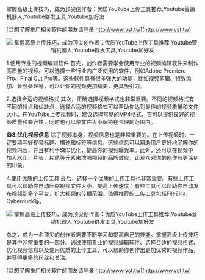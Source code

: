 掌握高级上传技巧，成为顶尖创作者：优质YouTube上传工具推荐,Youtube营销机器人,Youtube群发工具,Youtube加好友

[😍想了解推广相关软件的朋友请登录 http://www.vst.tw](http://www.vst.tw)

 <center><img src="https://vst.tw/MP4/tuiguang/png/4.png" alt="掌握高级上传技巧，成为顶尖创作者：优质YouTube上传工具推荐,Youtube营销机器人,Youtube群发工具,Youtube加好友"></center>

1.使用专业的视频编辑软件
首先，创作者需要学会使用专业的视频编辑软件来制作高质量的视频。可以选择一些行业内广泛使用的软件，例如Adobe Premiere Pro、Final Cut Pro等。这些软件具有很多强大的功能，比如视频剪辑、特效添加、音频处理等，可以让你的视频更加精美，更具吸引力。

2.选择合适的视频格式
其次，正确选择视频格式也非常重要。不同的视频格式有不同的特点和优缺点，选择合适的视频格式可以帮助你达到最佳的视频质量和文件大小。在YouTube上传视频时，建议选择常见的MP4格式，它可以提供良好的视频质量和兼容性，同时也可以使文件大小保持在合理的范围内。

**😄3.优化视频信息**
除了视频本身，视频信息也是非常重要的。在上传视频时，一定要填写好视频标题、描述和标签等信息，这些信息可以帮助用户更好地了解你的视频内容，并且有利于SEO优化，提高你的视频曝光率。此外，还可以在视频中加入水印、片头、片尾等元素来增强视频的品牌效应，让观众对你的创作有更深刻的印象。

4.使用优质的上传工具
最后，选择一个优质的上传工具也非常重要。有些上传工具可以帮助你自动压缩视频文件大小，提高上传速度；有些工具可以帮助你自动发布视频到多个平台，扩大视频的传播范围。值得推荐的上传工具包括FileZilla、Cyberduck等。

 <center><img src="https://vst.tw/MP4/tuiguang/png/7.png" alt="掌握高级上传技巧，成为顶尖创作者：优质YouTube上传工具推荐,Youtube营销机器人,Youtube群发工具,Youtube加好友"></center>

总之，成为一名顶尖的创作者需要不断学习和提高自己的技能。掌握高级上传技巧是其中非常重要的一部分。通过使用专业的视频编辑软件、选择合适的视频格式、优化视频信息以及使用优质的上传工具，可以帮助你创作出更加优秀的视频作品，并获得更多的粉丝和关注。

[😍想了解推广相关软件的朋友请登录 http://www.vst.tw](http://www.vst.tw)




